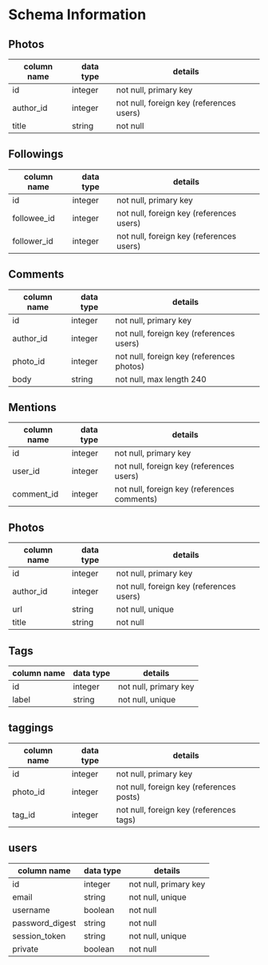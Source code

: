 # Schema Information

## Photos
column name    | data type | details
---------------|-----------|-----------------------
id             | integer   | not null, primary key
author_id      | integer   | not null, foreign key (references users)
title          | string    | not null

## Followings
column name | data type | details
------------|-----------|-----------------------
id          | integer   | not null, primary key
followee_id | integer   | not null, foreign key (references users)
follower_id | integer   | not null, foreign key (references users)

## Comments
column name    | data type | details
---------------|-----------|-----------------------
id             | integer   | not null, primary key
author_id      | integer   | not null, foreign key (references users)
photo_id       | integer   | not null, foreign key (references photos)
body           | string    | not null, max length 240

## Mentions
column name | data type | details
------------------|-----------|-----------------------
id                | integer   | not null, primary key
user_id           | integer   | not null, foreign key (references users)
comment_id        | integer   | not null, foreign key (references comments)


## Photos
column name | data type | details
------------|-----------|-----------------------
id          | integer   | not null, primary key
author_id   | integer   | not null, foreign key (references users)
url         | string    | not null, unique
title       | string    | not null

## Tags
column name | data type | details
------------|-----------|-----------------------
id          | integer   | not null, primary key
label       | string    | not null, unique

## taggings
column name | data type | details
------------|-----------|-----------------------
id          | integer   | not null, primary key
photo_id    | integer   | not null, foreign key (references posts)
tag_id      | integer   | not null, foreign key (references tags)

## users
column name     | data type | details
----------------|-----------|-----------------------
id              | integer   | not null, primary key
email           | string    | not null, unique
username        | boolean   | not null
password_digest | string    | not null
session_token   | string    | not null, unique
private         | boolean   | not null
